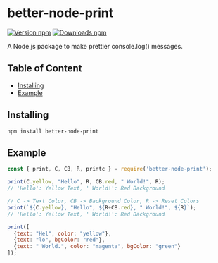 # better-node-print
[![Version npm](https://img.shields.io/npm/v/better-node-print.svg?logo=npm)](https://www.npmjs.com/package/better-node-print)
[![Downloads npm](https://img.shields.io/npm/d18m/better-node-print.svg?logo=npm)](https://www.npmjs.com/package/better-node-print)

A Node.js package to make prettier console.log() messages.

## Table of Content
- [Installing](#installing)
- [Example](#example)

## Installing
```npm install better-node-print```

## Example
```js
const { print, C, CB, R, printc } = require('better-node-print');

print(C.yellow, "Hello", R, CB.red, " World!", R);
// 'Hello': Yellow Text, ' World!': Red Background

// C -> Text Color, CB -> Background Color, R -> Reset Colors
print(`${C.yellow}, "Hello", ${R+CB.red}, " World!", ${R}`);
// 'Hello': Yellow Text, ' World!': Red Background

print([
  {text: "Hel", color: "yellow"},
  {text: "lo", bgColor: "red"},
  {text: " World.", color: "magenta", bgColor: "green"}
]);
```
